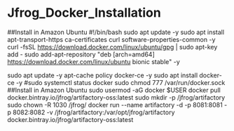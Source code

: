 # Jfrog_Docker_Installation


##Install in Amazon Ubuntu
#!/bin/bash
sudo apt update -y
sudo apt install apt-transport-https ca-certificates curl software-properties-common -y
curl -fsSL https://download.docker.com/linux/ubuntu/gpg | sudo apt-key add -
sudo add-apt-repository "deb [arch=amd64] https://download.docker.com/linux/ubuntu bionic
stable" -y

sudo apt update -y
apt-cache policy docker-ce -y
sudo apt install docker-ce -y
#sudo systemctl status docker
sudo chmod 777 /var/run/docker.sock
##Install in Amazon Ubuntu
sudo usermod -aG docker $USER
docker pull docker.bintray.io/jfrog/artifactory-oss:latest
sudo mkdir -p /jfrog/artifactory
sudo chown -R 1030 /jfrog/
docker run --name artifactory -d -p 8081:8081 -p 8082:8082 -v
/jfrog/artifactory:/var/opt/jfrog/artifactory docker.bintray.io/jfrog/artifactory-oss:latest
